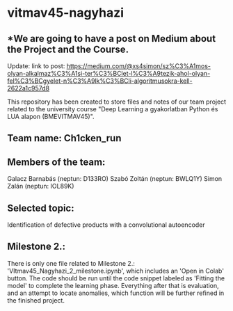 # vitmav45-nagyhazi

## *We are going to have a post on Medium about the Project and the Course.
Update: link to post: https://medium.com/@xs4simon/sz%C3%A1mos-olyan-alkalmaz%C3%A1si-ter%C3%BClet-l%C3%A9tezik-ahol-olyan-fel%C3%BCgyelet-n%C3%A9lk%C3%BCli-algoritmusokra-kell-2622a1c957d8

This repository has been created to store files and notes of our team project related to the university course "Deep Learning a gyakorlatban Python és LUA alapon (BMEVITMAV45)".

## Team name: 	Ch1cken_run

## Members of the team:

Galacz Barnabás (neptun: D133RO)
Szabó Zoltán (neptun: BWLQ1Y)
Simon Zalán (neptun: IOL89K)

## Selected topic:
Identification of defective products with a convolutional autoencoder


## Milestone 2.:

There is only one file related to Milestone 2.: 'VItmav45_Nagyhazi_2_milestone.ipynb', which includes an 'Open in Colab' button.
The code should be run until the code snippet labeled as 'Fitting the model' to complete the learning phase.
Everything after that is evaluation, and an attempt to locate anomalies, which function will be further refined in the finished project.
